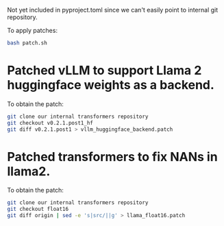 Not yet included in pyproject.toml since we can't easily point to internal git repository. 

To apply patches:
```bash
bash patch.sh
```

# Patched vLLM to support Llama 2 huggingface weights as a backend.

To obtain the patch:

```bash
git clone our internal transformers repository
git checkout v0.2.1.post1_hf
git diff v0.2.1.post1 > vllm_huggingface_backend.patch
```

# Patched transformers to fix NANs in llama2.

To obtain the patch:

```bash
git clone our internal transformers repository
git checkout float16
git diff origin | sed -e 's|src/||g' > llama_float16.patch
```
